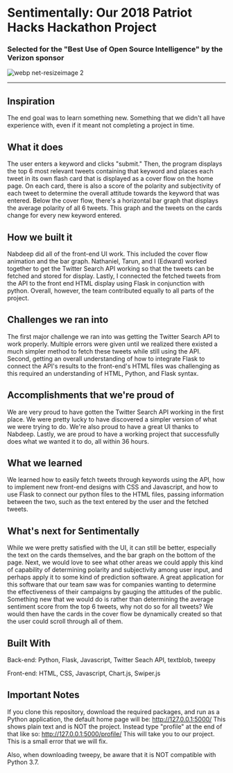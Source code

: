 # Sentimentally: Our 2018 Patriot Hacks Hackathon Project
### Selected for the "Best Use of Open Source Intelligence" by the Verizon sponsor

![webp net-resizeimage 2](https://user-images.githubusercontent.com/12478151/46925824-1670ce80-cffc-11e8-9e6a-5d1f9961c810.png)

__________________________________________________________________________________
## Inspiration
The end goal was to learn something new. Something that we didn't all have experience with, even if it meant not completing a project in time.

## What it does
The user enters a keyword and clicks "submit." Then, the program displays the top 6 most relevant tweets containing that keyword and places each tweet in its own flash card that is displayed as a cover flow on the home page. On each card, there is also a score of the polarity and subjectivity of each tweet to determine the overall attitude towards the keyword that was entered. Below the cover flow, there's a horizontal bar graph that displays the average polarity of all 6 tweets. This graph and the tweets on the cards change for every new keyword entered.

## How we built it
Nabdeep did all of the front-end UI work. This included the cover flow animation and the bar graph. Nathaniel, Tarun, and I (Edward) worked together to get the Twitter Search API working so that the tweets can be fetched and stored for display. Lastly, I connected the fetched tweets from the API to the front end HTML display using Flask in conjunction with python. Overall, however, the team contributed equally to all parts of the project.

## Challenges we ran into
The first major challenge we ran into was getting the Twitter Search API to work properly. Multiple errors were given until we realized there existed a much simpler method to fetch these tweets while still using the API. Second, getting an overall understanding of how to integrate Flask to connect the API's results to the front-end's HTML files was challenging as this required an understanding of HTML, Python, and Flask syntax.

## Accomplishments that we're proud of
We are very proud to have gotten the Twitter Search API working in the first place. We were pretty lucky to have discovered a simpler version of what we were trying to do. We're also proud to have a great UI thanks to Nabdeep. Lastly, we are proud to have a working project that successfully does what we wanted it to do, all within 36 hours.

## What we learned
We learned how to easily fetch tweets through keywords using the API, how to implement new front-end designs with CSS and Javascript, and how to use Flask to connect our python files to the HTML files, passing information between the two, such as the text entered by the user and the fetched tweets.

## What's next for Sentimentally
While we were pretty satisfied with the UI, it can still be better, especially the text on the cards themselves, and the bar graph on the bottom of the page. Next, we would love to see what other areas we could apply this kind of capability of determining polarity and subjectivity among user input, and perhaps apply it to some kind of prediction software. A great application for this software that our team saw was for companies wanting to determine the effectiveness of their campaigns by gauging the attitudes of the public. Something new that we would do is rather than determining the average sentiment score from the top 6 tweets, why not do so for all tweets? We would then have the cards in the cover flow be dynamically created so that the user could scroll through all of them.

## Built With
Back-end: Python, Flask, Javascript, Twitter Seach API, textblob, tweepy



Front-end: HTML, CSS, Javascript, Chart.js, Swiper.js

## Important Notes
If you clone this repository, download the required packages, and run as a Python application, the default home page will be: http://127.0.0.1:5000/ This shows plain text and is NOT the project. Instead type "profile" at the end of that like so: http://127.0.0.1:5000/profile/ This will take you to our project. This is a small error that we will fix.

Also, when downloading tweepy, be aware that it is NOT compatible with Python 3.7.
